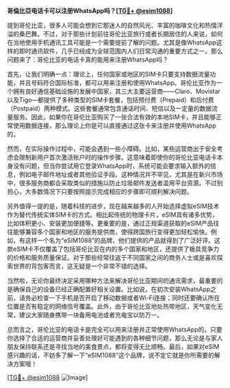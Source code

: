 **哥倫比亞电话卡可以注册WhatsApp吗？[[TG💪+ @esim1088](https://t.me/s/esim1088)]**

提到哥伦比亚，很多人可能会想到它那迷人的自然风光、丰富的咖啡文化和热情洋溢的桑巴舞。不过，对于那些计划前往哥伦比亚旅行或者长期居住的人来说，如何在当地使用手机通讯工具可能是一个需要提前了解的问题。尤其是像WhatsApp这样的即时通讯软件，几乎已经成为全球范围内人们日常沟通的重要方式之一。那么问题来了：哥伦比亚的电话卡真的能用来注册WhatsApp吗？

首先，让我们明确一点：理论上，任何国家或地区的SIM卡只要支持数据流量功能，并且号码符合国际标准，都可以用来注册和使用WhatsApp。哥伦比亚作为一个拥有良好通信基础设施的发展中国家，其三大主要运营商——Claro、Movistar以及Tigo—都提供了多种类型的SIM卡套餐，包括预付费（Prepaid）和后付费（Postpaid）两种模式。这些套餐通常包含通话时间、短信以及一定量的数据流量服务。因此，如果你在哥伦比亚购买了一张合法有效的本地SIM卡，并且能够正常使用数据连接，那么理论上你是可以直接通过这张卡来注册并使用WhatsApp的。

然而，在实际操作过程中，可能会遇到一些小障碍。比如，某些运营商出于安全考虑会限制新用户首次激活账户时的操作步骤。这意味着即使你的哥伦比亚电话卡本身没有问题，但当你尝试用它登录WhatsApp时，系统可能会要求输入额外的信息，例如电子邮件地址或者其他验证手段。这种情况并不罕见，尤其是在新兴市场中，很多服务商都会采取类似的措施以防止垃圾邮件发送者滥用平台资源。不过别担心，大多数情况下只要按照提示完成相应的步骤即可顺利解决问题。

另外值得一提的是，随着科技的进步，现在越来越多的人开始选择虚拟eSIM技术作为替代传统实体SIM卡的方式。相比起传统的物理卡片，eSIM具有诸多优势，比如体积更小、安装更加便捷等。更重要的是，通过正规渠道获取的eSIM产品往往能够兼容多个国家和地区的服务提供商，使得跨国旅行变得更加轻松愉快。例如，有这样一个名为“eSIM1088”的品牌，他们提供的产品就得到了广泛好评。这款eSIM卡不仅覆盖了包括哥伦比亚在内的多个国家和地区，还提供了极具竞争力的价格和服务质量保证。对于那些经常往返于不同国家之间的商务人士或是喜欢探索世界的背包客而言，这无疑是一个非常不错的选择。

当然啦，无论你最终决定采用哪种方法来解决哥伦比亚期间的通讯需求，最重要的是确保自己的设备已经正确配置好相关设置。比如说，在初次安装WhatsApp之前，请务必检查一下手机是否开启了移动数据或者Wi-Fi连接；同时还要确认所在位置是否有稳定的网络信号覆盖。此外，由于哥伦比亚地处热带地区，天气变化无常，建议大家随身携带一块备用电池或者充电宝以防万一。

总而言之，哥伦比亚的电话卡是完全可以用来注册并正常使用WhatsApp的。只要你选择了合适的运营商并妥善处理好可能遇到的各种细节问题，那么无论是与家人朋友保持联系还是寻找当地的美食景点，都将变得无比顺畅。最后，如果对eSIM感兴趣的话，不妨多了解一下“eSIM1088”这个品牌，说不定它就是你所需要的解决方案哦！

[[TG💪+ @esim1088](https://t.me/s/esim1088) ![Image](https://i.postimg.cc/4NQfJmqS/Snipaste-2025-05-13-00-14-12.png)]